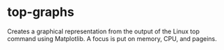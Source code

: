 # top-graphs
Creates a graphical representation from the output of the Linux top command using Matplotlib. A focus is put on memory, CPU, and pageins.
